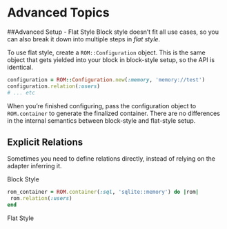 # Advanced Topics

##Advanced Setup - Flat Style
Block style doesn’t fit all use cases, so you can also break it down into multiple steps in *flat style*. 

To use flat style, create a `ROM::Configuration` object. This is the same object that gets yielded into your 
block in block-style setup, so the API is identical. 

```ruby
configuration = ROM::Configuration.new(:memory, 'memory://test')
configuration.relation(:users)
# ... etc
```

When you’re finished configuring, pass the configuration object to `ROM.container` to generate the finalized 
container. There are no differences in the internal semantics between block-style and flat-style setup.


## Explicit Relations
Sometimes you need to define relations directly, instead of relying on the adapter inferring it. 
 
Block Style

```ruby
rom_container = ROM.container(:sql, 'sqlite::memory') do |rom|
 rom.relation(:users)
end
```
 
Flat Style

```ruby

```